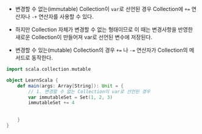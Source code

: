 - 변경할 수 없는(immutable) Collection이 `var`로 선언된 경우 Collection에 `+=` 연산자나 `-+` 연산자를 사용할 수 있다.
- 하지만 Collection 자체가 변경할 수 없는 형태이므로 이 때는 변경사항을 반영한 새로운 Collection이 만들어져 var로 선언된 변수에 저장된다.



- 변경할 수 있는(mutable) Collection의 경우 `+=` 나 `-=` 연산자가 Collection의 메서드로 동작한다.



```scala
import scala.collection.mutable

object LearnScala {
    def main(args: Array[String]): Unit = {
        // 1. 변경할 수 없는 Collection이 var로 선언된 경우
        var immutableSet = Set(1, 2, 3)
        immutableSet += 4
        
        
    }
}
```

